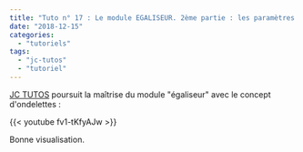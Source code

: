 ```yaml
---
title: "Tuto n° 17 : Le module EGALISEUR. 2ème partie : les paramètres détaillés"
date: "2018-12-15"
categories: 
  - "tutoriels"
tags: 
  - "jc-tutos"
  - "tutoriel"
---
```


[JC TUTOS](https://www.youtube.com/channel/UChkmJoz4r375C6F2eym99YQ) poursuit la maîtrise du module "égaliseur" avec le concept d'ondelettes : 

{{< youtube fv1-tKfyAJw >}}

Bonne visualisation.
